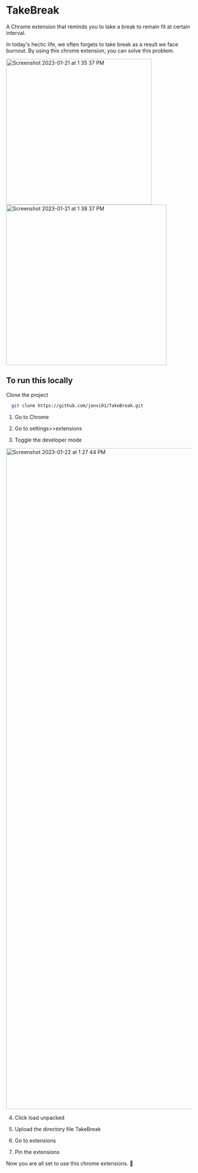 # TakeBreak

A Chrome extension that reminds you to take a break to remain fit at certain interval.

In today's hectic life, we often forgets to take break as a result we face burnout. By using this chrome extension, you can solve this problem.

<img width="395" alt="Screenshot 2023-01-21 at 1 35 37 PM" src="https://user-images.githubusercontent.com/34344234/213905938-708c8724-f027-46c7-86eb-33d782364a77.png">

<img width="435" alt="Screenshot 2023-01-21 at 1 38 37 PM" src="https://user-images.githubusercontent.com/34344234/213905950-471202a3-f19a-4a66-a362-22fce8f1266b.png">



## To run this locally

Clone the project

```bash
  git clone https://github.com/janvi01/TakeBreak.git
```

1. Go to Chrome

2. Go to settings>>extensions

3. Toggle the developer mode

<img width="1792" alt="Screenshot 2023-01-22 at 1 27 44 PM" src="https://user-images.githubusercontent.com/34344234/213906157-25301b4b-46d3-413d-a2b2-63e2cce1e2ef.png">


4. Click load unpacked

5. Upload the directory file TakeBreak

6. Go to extensions

7. Pin the extensions

Now you are all set to use this chrome extensions. 🚀

